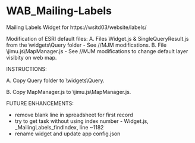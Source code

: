 # WAB_Mailing-Labels
Mailing Labels Widget for https://wsitd03/website/labels/

Modification of ESRI default files:
   A. Files Widget.js & SingleQueryResult.js from the \widgets\Query folder - See //MJM modifications.
   B. File \jimu.js\MapManager.js - See //MJM modifications to change default layer visibity on web map.

INSTRUCTIONS:

   A. Copy Query folder to \widgets\Query.
   
   B. Copy MapManager.js to \jimu.js\MapManager.js.

 FUTURE ENHANCEMENTS:
 - remove blank line in spreadsheet for first record
 - try to get task without using index number - Widget.js, _MailingLabels_findIndex, line ~1182
 - rename widget and update app config.json
